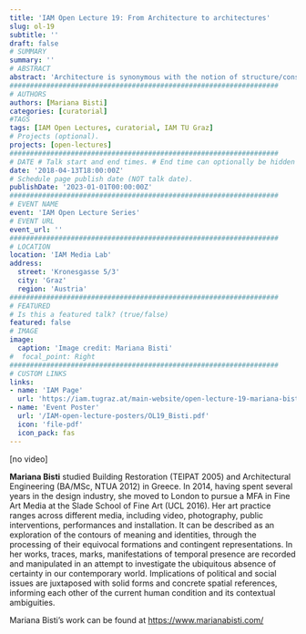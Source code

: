 ```yaml
---
title: 'IAM Open Lecture 19: From Architecture to architectures'
slug: ol-19
subtitle: ''
draft: false
# SUMMARY
summary: ''
# ABSTRACT 
abstract: 'Architecture is synonymous with the notion of structure/construction/building. But above all, Architecture is a way of seeing, thinking and questioning. By using the architectural gaze, language and mode of thinking, one can develop an approach, a form of investigation and analysis, which offers a set of tools for the deconstruction and reconstruction of meaning and its contingent nature. In a sense, we are in the realm of other kinds of architectures, of narratives created and dismantled through the vocabulary and syntax of Architecture, evading its original context and contaminating other disciplines with its core characteristics. This is not always a formal process, but rather an intuitive journey which involves expression and reflection, always contingent and often uncertain.'
##################################################################
# AUTHORS 
authors: [Mariana Bisti]
categories: [curatorial]
#TAGS
tags: [IAM Open Lectures, curatorial, IAM TU Graz]
# Projects (optional).
projects: [open-lectures]
##################################################################
# DATE # Talk start and end times. # End time can optionally be hidden by prefixing the line with `#`.
date: '2018-04-13T18:00:00Z'
# Schedule page publish date (NOT talk date).
publishDate: '2023-01-01T00:00:00Z'
##################################################################
# EVENT NAME 
event: 'IAM Open Lecture Series'
# EVENT URL 
event_url: ''
##################################################################
# LOCATION 
location: 'IAM Media Lab'
address:
  street: 'Kronesgasse 5/3'
  city: 'Graz'
  region: 'Austria'
##################################################################
# FEATURED
# Is this a featured talk? (true/false)
featured: false
# IMAGE 
image:
  caption: 'Image credit: Mariana Bisti'
#  focal_point: Right
##################################################################
# CUSTOM LINKS 
links:
- name: 'IAM Page'
  url: 'https://iam.tugraz.at/main-website/open-lecture-19-mariana-bisti-from-architecture-to-architectures'
- name: 'Event Poster'
  url: '/IAM-open-lecture-posters/OL19_Bisti.pdf'
  icon: 'file-pdf'
  icon_pack: fas
---
```


[no video]

**Mariana Bisti** studied Building Restoration (TEIPAT 2005) and Architectural Engineering (BA/MSc, NTUA 2012) in Greece. In 2014, having spent several years in the design industry, she moved to London to pursue a MFA in Fine Art Media at the Slade School of Fine Art (UCL 2016). Her art practice ranges across different media, including video, photography, public interventions, performances and installation. It can be described as an exploration of the contours of meaning and identities, through the processing of their equivocal formations and contingent representations. In her works, traces, marks, manifestations of temporal presence are recorded and manipulated in an attempt to investigate the ubiquitous absence of certainty in our contemporary world. Implications of political and social issues are juxtaposed with solid forms and concrete spatial references, informing each other of the current human condition and its contextual ambiguities.

Mariana Bisti’s work can be found at https://www.marianabisti.com/

<!--
IAM Open Lecture #18
Anouk De Clercq
Architectonics : Film presentation & discussion
18:00 Thursday 12 April 2018
Halle, Kronesgasse 5/1

Event poster https://iam.tugraz.at/wp-content/uploads/2018/03/OL19_Bisti.pdf

Original post: https://iam.tugraz.at/2018/03/ol_bisti/
-->